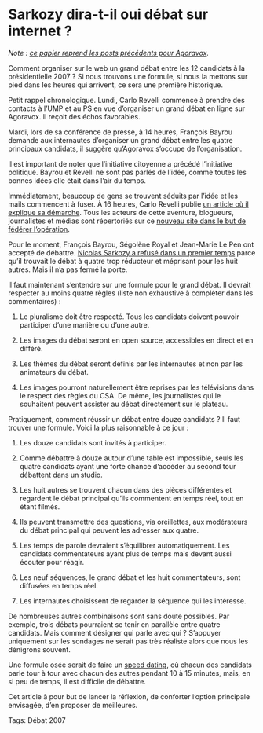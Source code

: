 # Sarkozy dira-t-il oui débat sur internet ?

*Note : [ce papier reprend les posts précédents pour Agoravox](http://www.agoravox.fr/article.php3?id_article=21892).* 

Comment organiser sur le web un grand débat entre les 12 candidats à la présidentielle 2007 ? Si nous trouvons une formule, si nous la mettons sur pied dans les heures qui arrivent, ce sera une première historique.

Petit rappel chronologique. Lundi, Carlo Revelli commence à prendre des contacts à l’UMP et au PS en vue d’organiser un grand débat en ligne sur Agoravox. Il reçoit des échos favorables.

Mardi, lors de sa conférence de presse, à 14 heures, François Bayrou demande aux internautes d’organiser un grand débat entre les quatre principaux candidats, il suggère qu’Agoravox s’occupe de l’organisation.

Il est important de noter que l’initiative citoyenne a précédé l’initiative politique. Bayrou et Revelli ne sont pas parlés de l’idée, comme toutes les bonnes idées elle était dans l’air du temps.

Immédiatement, beaucoup de gens se trouvent séduits par l’idée et les mails commencent à fuser. À 16 heures, Carlo Revelli publie [un article où il explique sa démarche](http://www.agoravox.fr/article.php3?id_article=21843). Tous les acteurs de cette aventure, blogueurs, journalistes et médias sont répertoriés sur ce [nouveau site dans le but de fédérer l’opération](http://debat.agoravox.fr).

Pour le moment, François Bayrou, Ségolène Royal et Jean-Marie Le Pen ont accepté de débattre. [Nicolas Sarkozy a refusé dans un premier temps](http://fr.news.yahoo.com/03042007/5/sarkozy-oppose-une-fin-de-non-recevoir-la-demande-de.html) parce qu’il trouvait le débat à quatre trop réducteur et méprisant pour les huit autres. Mais il n’a pas fermé la porte.

Il faut maintenant s’entendre sur une formule pour le grand débat. Il devrait respecter au moins quatre règles (liste non exhaustive à compléter dans les commentaires) :

1. Le pluralisme doit être respecté. Tous les candidats doivent pouvoir participer d’une manière ou d’une autre.

2. Les images du débat seront en open source, accessibles en direct et en différé.

3. Les thèmes du débat seront définis par les internautes et non par les animateurs du débat.

4. Les images pourront naturellement être reprises par les télévisions dans le respect des règles du CSA. De même, les journalistes qui le souhaitent peuvent assister au débat directement sur le plateau.

Pratiquement, comment réussir un débat entre douze candidats ? Il faut trouver une formule. Voici la plus raisonnable à ce jour :

1. Les douze candidats sont invités à participer.

2. Comme débattre à douze autour d’une table est impossible, seuls les quatre candidats ayant une forte chance d’accéder au second tour débattent dans un studio.

3. Les huit autres se trouvent chacun dans des pièces différentes et regardent le débat principal qu’ils commentent en temps réel, tout en étant filmés.

4. Ils peuvent transmettre des questions, via oreillettes, aux modérateurs du débat principal qui peuvent les adresser aux quatre.

5. Les temps de parole devraient s’équilibrer automatiquement. Les candidats commentateurs ayant plus de temps mais devant aussi écouter pour réagir.

6. Les neuf séquences, le grand débat et les huit commentateurs, sont diffusées en temps réel.

7. Les internautes choisissent de regarder la séquence qui les intéresse.

De nombreuses autres combinaisons sont sans doute possibles. Par exemple, trois débats pourraient se tenir en parallèle entre quatre candidats. Mais comment désigner qui parle avec qui ? S’appuyer uniquement sur les sondages ne serait pas très réaliste alors que nous les dénigrons souvent.

Une formule osée serait de faire un [speed dating](/2007/04/03/sarkozy-dit-nom-au-debat/), où chacun des candidats parle tour à tour avec chacun des autres pendant 10 à 15 minutes, mais, en si peu de temps, il est difficile de débattre.

Cet article à pour but de lancer la réflexion, de conforter l’option principale envisagée, d’en proposer de meilleures.

Tags: Débat 2007